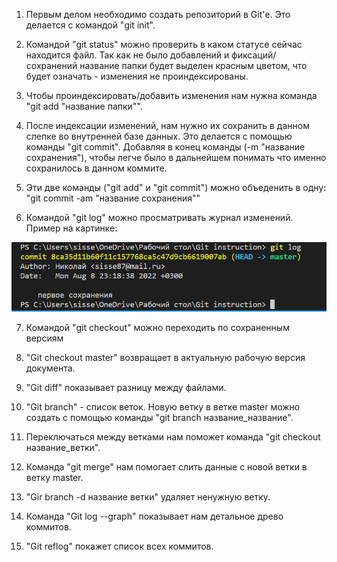 1. Первым делом необходимо создать репозиторий в Git'е. Это делается с командой "git init". 

2. Командой "git status" можно проверить в каком статусе сейчас находится файл. Так как не было добавлений и фиксаций/сохранений название папки будет выделен красным цветом, что будет означать - изменения не проиндексированы.

3. Чтобы проиндексировать/добавить изменения нам нужна команда "git add "название папки"".

4. После индексации изменений, нам нужно их сохранить в данном слепке во внутренней базе данных. Это делается с помощью команды "git commit". Добавляя в конец команды (-m "название сохранения"), чтобы легче было в дальнейшем понимать что именно сохранилось в данном коммите.

5. Эти две команды ("git add" и "git commit") можно объеденить в одну: "git commit -am "название сохранения""

6. Командой "git log" можно просматривать журнал изменений. Пример на картинке:

![Картинка по команде](Команда_Git-log.png)

7. Командой "git checkout" можно переходить по сохраненным версиям 

8. "Git checkout master" возвращает в актуальную рабочую версия документа.

9. "Git diff" показывает разницу между файлами.

10. "Git branch" - список веток. Новую ветку в ветке master можно создать с помощью команды "git branch название_название".

11. Переключаться между ветками нам поможет команда "git checkout название_ветки".

12. Команда "git merge" нам помогает слить данные с новой ветки в ветку master.

13. "Gir branch -d название ветки" удаляет ненужную ветку.

14. Команда "Git log --graph" показывает нам детальное древо коммитов.

15. "Git reflog" покажет список всех коммитов.